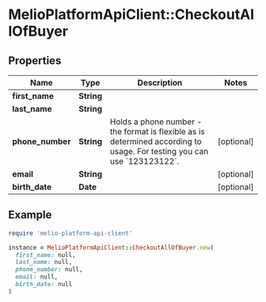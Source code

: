 # MelioPlatformApiClient::CheckoutAllOfBuyer

## Properties

| Name | Type | Description | Notes |
| ---- | ---- | ----------- | ----- |
| **first_name** | **String** |  |  |
| **last_name** | **String** |  |  |
| **phone_number** | **String** | Holds a phone number - the format is flexible as is determined according to usage. For testing you can use &#x60;123123122&#x60;. | [optional] |
| **email** | **String** |  | [optional] |
| **birth_date** | **Date** |  | [optional] |

## Example

```ruby
require 'melio-platform-api-client'

instance = MelioPlatformApiClient::CheckoutAllOfBuyer.new(
  first_name: null,
  last_name: null,
  phone_number: null,
  email: null,
  birth_date: null
)
```

